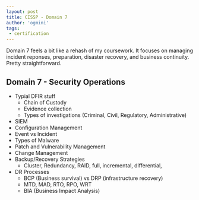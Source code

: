 ```yaml
---
layout: post
title: CISSP - Domain 7
author: 'ogmini'
tags:
 - certification
---
```


Domain 7 feels a bit like a rehash of my coursework. It focuses on managing incident reponses, preparation, disaster recovery, and business continuity. Pretty straightforward.

## Domain 7 - Security Operations

- Typial DFIR stuff
    - Chain of Custody
    - Evidence collection 
    - Types of investigations (Criminal, Civil, Regulatory, Administrative)
- SIEM
- Configuration Management
- Event vs Incident
- Types of Malware
- Patch and Vulnerability Management
- Change Management
- Backup/Recovery Strategies
    - Cluster, Redundancy, RAID, full, incremental, differential, 
- DR Processes
    - BCP (Business survival) vs DRP (infrastructure recovery)
    - MTD, MAD, RTO, RPO, WRT 
    - BIA (Business Impact Analysis)



